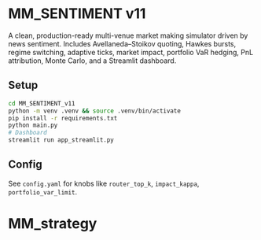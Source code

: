 # MM_SENTIMENT v11

A clean, production-ready multi-venue market making simulator driven by news sentiment.
Includes Avellaneda–Stoikov quoting, Hawkes bursts, regime switching, adaptive ticks, market impact,
portfolio VaR hedging, PnL attribution, Monte Carlo, and a Streamlit dashboard.

## Setup
```bash
cd MM_SENTIMENT_v11
python -m venv .venv && source .venv/bin/activate
pip install -r requirements.txt
python main.py
# Dashboard
streamlit run app_streamlit.py
```

## Config
See `config.yaml` for knobs like `router_top_k`, `impact_kappa`, `portfolio_var_limit`.
# MM_strategy
